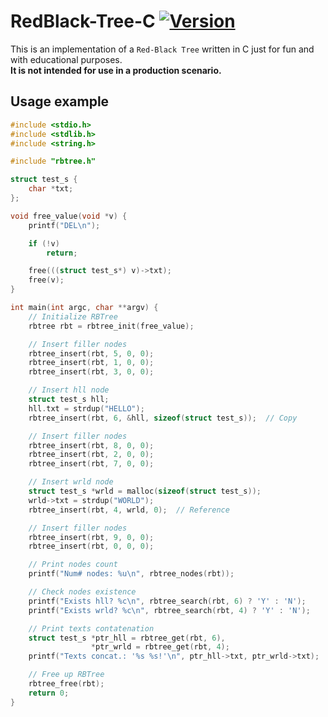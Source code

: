 # RedBlack-Tree-C [![Version](https://img.shields.io/github/v/tag/giuseppe998e/redblack-tree-c?style=flat-square)](https://github.com/giuseppe998e/redblack-tree-c/tags)
This is an implementation of a `Red-Black Tree` written in C just for fun and with educational purposes.  
**It is not intended for use in a production scenario.**

## Usage example
```c
#include <stdio.h>
#include <stdlib.h>
#include <string.h>

#include "rbtree.h"

struct test_s {
    char *txt;
};

void free_value(void *v) {
    printf("DEL\n");

    if (!v)
        return;

    free(((struct test_s*) v)->txt);
    free(v);
}

int main(int argc, char **argv) {
    // Initialize RBTree
    rbtree rbt = rbtree_init(free_value);

    // Insert filler nodes
    rbtree_insert(rbt, 5, 0, 0);
    rbtree_insert(rbt, 1, 0, 0);
    rbtree_insert(rbt, 3, 0, 0);

    // Insert hll node
    struct test_s hll;
    hll.txt = strdup("HELLO");
    rbtree_insert(rbt, 6, &hll, sizeof(struct test_s));  // Copy

    // Insert filler nodes
    rbtree_insert(rbt, 8, 0, 0);
    rbtree_insert(rbt, 2, 0, 0);
    rbtree_insert(rbt, 7, 0, 0);

    // Insert wrld node
    struct test_s *wrld = malloc(sizeof(struct test_s));
    wrld->txt = strdup("WORLD");
    rbtree_insert(rbt, 4, wrld, 0);  // Reference

    // Insert filler nodes
    rbtree_insert(rbt, 9, 0, 0);
    rbtree_insert(rbt, 0, 0, 0);

    // Print nodes count
    printf("Num# nodes: %u\n", rbtree_nodes(rbt));

    // Check nodes existence
    printf("Exists hll? %c\n", rbtree_search(rbt, 6) ? 'Y' : 'N');
    printf("Exists wrld? %c\n", rbtree_search(rbt, 4) ? 'Y' : 'N');

    // Print texts contatenation
    struct test_s *ptr_hll = rbtree_get(rbt, 6),
                  *ptr_wrld = rbtree_get(rbt, 4);
    printf("Texts concat.: '%s %s!'\n", ptr_hll->txt, ptr_wrld->txt);

    // Free up RBTree
    rbtree_free(rbt);
    return 0;
}
```
